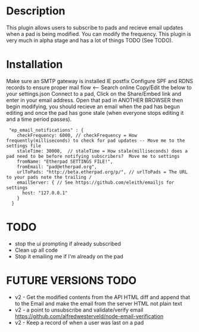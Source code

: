 # Description
This plugin allows users to subscribe to pads and recieve email updates when a pad is being modified.  You can modify the frequency.  This plugin is very much in alpha stage and has a lot of things TODO (See TODO).

# Installation
Make sure an SMTP gateway is installed IE postfix
Configure SPF and RDNS records to ensure proper mail flow <-- Search online
Copy/Edit the below to your settings.json
Connect to a pad, Click on the Share/Embed link and enter in your email address.
Open that pad in ANOTHER BROWSER then begin modifying, you should recieve an email when the pad has begun editing and once the pad has gone stale (when everyone stops editing it and a time period passes).

```
 "ep_email_notifications" : {
    checkFrequency: 6000, // checkFrequency = How frequently(milliseconds) to check for pad updates -- Move me to the settings file
    staleTime: 30000,  // staleTime = How stale(milliseconds) does a pad need to be before notifying subscribers?  Move me to settings
    fromName: "Etherpad SETTINGS FILE!",
    fromEmail: "pad@etherpad.org",
    urlToPads: "http://beta.etherpad.org/p/", // urlToPads = The URL to your pads note the trailing /
    emailServer: { // See https://github.com/eleith/emailjs for settings
      host: "127.0.0.1"
    }
  }
```

# TODO
* stop the ui prompting if already subscribed
* Clean up all code
* Stop it emailing me if I'm already on the pad

# FUTURE VERSIONS TODO
* v2 - Get the modified contents from the API HTML diff and append that to the Email and make the email from the server HTML not plain text
* v2 - a point to unsubscribe and validate/verify email https://github.com/alfredwesterveld/node-email-verification
* v2 - Keep a record of when a user was last on a pad
